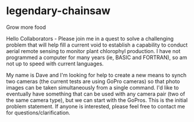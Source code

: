 # legendary-chainsaw
Grow more food

Hello Collaborators - Please join me in a quest to solve a challenging problem that will help fill a current void to establish a capability to conduct aerial remote sensing to monitor plant chlorophyl production.  I have not programmed a computer for many years (ie, BASIC and FORTRAN), so am not up to speed with current languages.

My name is Dave and I'm looking for help to create a new means to synch two cameras (the current tests are using GoPro cameras) so that photo images can be taken simultaneously from a single command.  I'd like to eventually have something that can be used with any camera pair (two of the same camera type), but we can start with the GoPros.  This is the initial problem statement.  If anyone is interested, please feel free to contact me for questions/clarification.
